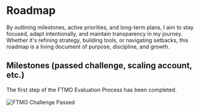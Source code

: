 # Roadmap
By outlining milestones, active priorities, and long-term plans, I aim to stay focused, adapt intentionally, and maintain transparency in my journey. Whether it's refining strategy, building tools, or navigating setbacks, this roadmap is a living document of purpose, discipline, and growth.

## Milestones (passed challenge, scaling account, etc.)
The first step of the FTMO Evaluation Process has been completed.
<img src="/images/ftmo-challenge-passed.png" alt="FTMO Challenge Passed" style="max-width: 400px; margin-top: 1rem;" />

